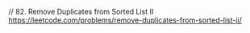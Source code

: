 // 82. Remove Duplicates from Sorted List II  
https://leetcode.com/problems/remove-duplicates-from-sorted-list-ii/  